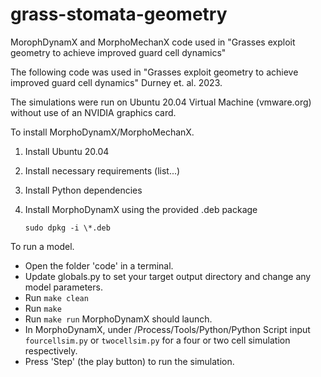 # grass-stomata-geometry
MorophDynamX and MorphoMechanX code used in "Grasses exploit geometry to achieve improved guard cell dynamics" 

The following code was used in "Grasses exploit geometry to achieve improved guard cell dynamics" Durney et. al. 2023.  

The simulations were run on Ubuntu 20.04 Virtual Machine (vmware.org) without use of an NVIDIA graphics card. 


To install MorphoDynamX/MorphoMechanX.

1. Install Ubuntu 20.04
2. Install necessary requirements (list...)
3. Install Python dependencies
4. Install MorphoDynamX using the provided .deb package

    ```sudo dpkg -i \*.deb``` 

To run a model.
* Open the folder 'code' in a terminal.
* Update globals.py to set your target output directory and change any model parameters.
* Run ```make clean```
* Run ```make```
* Run ```make run```
MorphoDynamX should launch.
* In MorphoDynamX, under /Process/Tools/Python/Python Script input ```fourcellsim.py``` or ```twocellsim.py``` for a four or two cell simulation respectively.
* Press 'Step' (the play button) to run the simulation.





